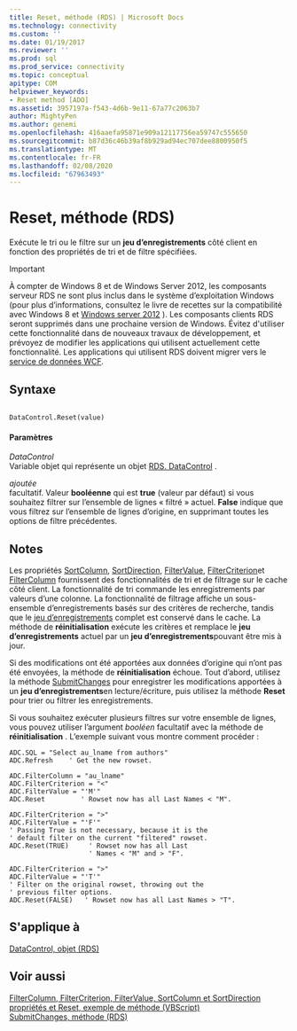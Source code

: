 ```yaml
---
title: Reset, méthode (RDS) | Microsoft Docs
ms.technology: connectivity
ms.custom: ''
ms.date: 01/19/2017
ms.reviewer: ''
ms.prod: sql
ms.prod_service: connectivity
ms.topic: conceptual
apitype: COM
helpviewer_keywords:
- Reset method [ADO]
ms.assetid: 3957197a-f543-4d6b-9e11-67a77c2063b7
author: MightyPen
ms.author: genemi
ms.openlocfilehash: 416aaefa95871e909a12117756ea59747c555650
ms.sourcegitcommit: b87d36c46b39af8b929ad94ec707dee8800950f5
ms.translationtype: MT
ms.contentlocale: fr-FR
ms.lasthandoff: 02/08/2020
ms.locfileid: "67963493"
---
```

# <a name="reset-method-rds"></a>Reset, méthode (RDS)
Exécute le tri ou le filtre sur un **jeu d’enregistrements** côté client en fonction des propriétés de tri et de filtre spécifiées.  
  
> [!IMPORTANT]
>  À compter de Windows 8 et de Windows Server 2012, les composants serveur RDS ne sont plus inclus dans le système d’exploitation Windows (pour plus d’informations, consultez le livre de recettes sur la compatibilité avec Windows 8 et [Windows server 2012](https://www.microsoft.com/download/details.aspx?id=27416) ). Les composants clients RDS seront supprimés dans une prochaine version de Windows. Évitez d'utiliser cette fonctionnalité dans de nouveaux travaux de développement, et prévoyez de modifier les applications qui utilisent actuellement cette fonctionnalité. Les applications qui utilisent RDS doivent migrer vers le [service de données WCF](https://go.microsoft.com/fwlink/?LinkId=199565).  
  
## <a name="syntax"></a>Syntaxe  
  
```  
  
DataControl.Reset(value)  
```  
  
#### <a name="parameters"></a>Paramètres  
 *DataControl*  
 Variable objet qui représente un objet [RDS. DataControl](../../../ado/reference/rds-api/datacontrol-object-rds.md) .  
  
 *ajoutée*  
 facultatif. Valeur **booléenne** qui est **true** (valeur par défaut) si vous souhaitez filtrer sur l’ensemble de lignes « filtré » actuel. **False** indique que vous filtrez sur l’ensemble de lignes d’origine, en supprimant toutes les options de filtre précédentes.  
  
## <a name="remarks"></a>Notes  
 Les propriétés [SortColumn](../../../ado/reference/rds-api/sortcolumn-property-rds.md), [SortDirection](../../../ado/reference/rds-api/sortdirection-property-rds.md), [FilterValue](../../../ado/reference/rds-api/filtervalue-property-rds.md), [FilterCriterion](../../../ado/reference/rds-api/filtercriterion-property-rds.md)et [FilterColumn](../../../ado/reference/rds-api/filtercolumn-property-rds.md) fournissent des fonctionnalités de tri et de filtrage sur le cache côté client. La fonctionnalité de tri commande les enregistrements par valeurs d’une colonne. La fonctionnalité de filtrage affiche un sous-ensemble d’enregistrements basés sur des critères de recherche, tandis que le [jeu d’enregistrements](../../../ado/reference/ado-api/recordset-object-ado.md) complet est conservé dans le cache. La méthode de **réinitialisation** exécute les critères et remplace le **jeu d’enregistrements** actuel par un **jeu d’enregistrements**pouvant être mis à jour.  
  
 Si des modifications ont été apportées aux données d’origine qui n’ont pas été envoyées, la méthode de **réinitialisation** échoue. Tout d’abord, utilisez la méthode [SubmitChanges](../../../ado/reference/rds-api/submitchanges-method-rds.md) pour enregistrer les modifications apportées à un **jeu d’enregistrements**en lecture/écriture, puis utilisez la méthode **Reset** pour trier ou filtrer les enregistrements.  
  
 Si vous souhaitez exécuter plusieurs filtres sur votre ensemble de lignes, vous pouvez utiliser l’argument *booléen* facultatif avec la méthode de **réinitialisation** . L’exemple suivant vous montre comment procéder :  
  
```  
ADC.SQL = "Select au_lname from authors"  
ADC.Refresh    ' Get the new rowset.  
  
ADC.FilterColumn = "au_lname"  
ADC.FilterCriterion = "<"  
ADC.FilterValue = "'M'"  
ADC.Reset         ' Rowset now has all Last Names < "M".  
  
ADC.FilterCriterion = ">"  
ADC.FilterValue = "'F'"  
' Passing True is not necessary, because it is the   
' default filter on the current "filtered" rowset.  
ADC.Reset(TRUE)     ' Rowset now has all Last   
                    ' Names < "M" and > "F".  
  
ADC.FilterCriterion = ">"  
ADC.FilterValue = "'T'"  
' Filter on the original rowset, throwing out the  
' previous filter options.  
ADC.Reset(FALSE)   ' Rowset now has all Last Names > "T".  
```  
  
## <a name="applies-to"></a>S'applique à  
 [DataControl, objet (RDS)](../../../ado/reference/rds-api/datacontrol-object-rds.md)  
  
## <a name="see-also"></a>Voir aussi  
 [FilterColumn, FilterCriterion, FilterValue, SortColumn et SortDirection propriétés et Reset, exemple de méthode (VBScript)](../../../ado/reference/rds-api/filter-column-criterion-value-sortcolumn-sortdirection-example-vbscript.md)   
 [SubmitChanges, méthode (RDS)](../../../ado/reference/rds-api/submitchanges-method-rds.md)



